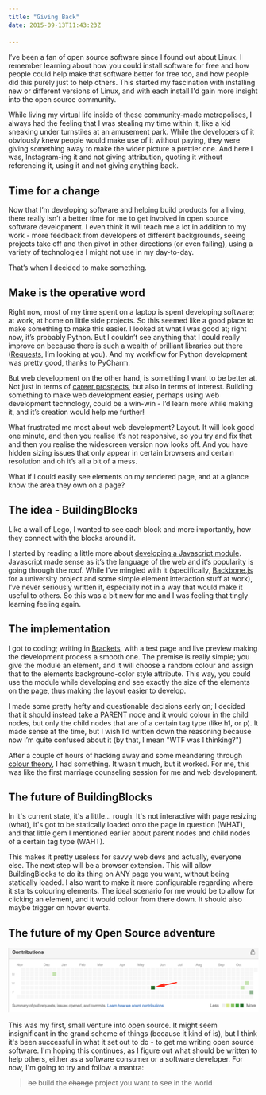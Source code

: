 ```yaml
---
title: "Giving Back"
date: 2015-09-13T11:43:23Z

---
```


I’ve been a fan of open source software since I found out about Linux. I remember learning about how you could install software for free and how people could help make that software better for free too, and how people did this purely just to help others. This started my fascination with installing new or different versions of Linux, and with each install I'd gain more insight into the open source community.

While living my virtual life inside of these community-made metropolises, I always had the feeling that I was stealing my time within it, like a kid sneaking under turnstiles at an amusement park. While the developers of it obviously knew people would make use of it without paying, they were giving something away to make the wider picture a prettier one. And here I was, Instagram-ing it and not giving attribution, quoting it without referencing it, using it and not giving anything back.

## Time for a change ##

Now that I’m developing software and helping build products for a living, there really isn’t a better time for me to get involved in open source software development. I even think it will teach me a lot in addition to my work - more feedback from developers of different backgrounds, seeing projects take off and then pivot in other directions (or even failing), using a variety of technologies I might not use in my day-to-day.

That’s when I decided to make something.

## Make is the operative word ##

Right now, most of my time spent on a laptop is spent developing software; at work, at home on little side projects. So this seemed like a good place to make something to make this easier. I looked at what I was good at; right now, it’s probably Python. But I couldn’t see anything that I could really improve on because there is such a wealth of brilliant libraries out there ([Requests](https://github.com/kennethreitz/requests), I’m looking at you). And my workflow for Python development was pretty good, thanks to PyCharm.

But web development on the other hand, is something I want to be better at. Not just in terms of [career prospects](http://mashable.com/2015/01/18/programming-languages-2015/#stlTE_c.aEkB), but also in terms of interest. Building something to make web development easier, perhaps using web development technology, could be a win-win - I’d learn more while making it, and it’s creation would help me further!

What frustrated me most about web development? Layout. It will look good one minute, and then you realise it’s not responsive, so you try and fix that and then you realise the widescreen version now looks off. And you have hidden sizing issues that only appear in certain browsers and certain resolution and oh it’s all a bit of a mess.

What if I could easily see elements on my rendered page, and at a glance know the area they own on a page?

## The idea - BuildingBlocks ##

Like a wall of Lego, I wanted to see each block and more importantly, how they connect with the blocks around it.

I started by reading a little more about [developing a Javascript module](http://blog.teamtreehouse.com/how-to-write-a-module-in-javascript-quick-tip). Javascript made sense as it’s the language of the web and it’s popularity is going through the roof. While I’ve mingled with it (specifically, [Backbone.js](http://backbonejs.org/) for a university project and some simple element interaction stuff at work), I’ve never seriously written it, especially not in a way that would make it useful to others. So this was a bit new for me and I was feeling that tingly learning feeling again.

## The implementation ##

I got to coding; writing in [Brackets](http://brackets.io/), with a test page and live preview making the development process a smooth one. The premise is really simple; you give the module an element, and it will choose a random colour and assign that to the elements background-color style attribute. This way, you could use the module while developing and see exactly the size of the elements on the page, thus making the layout easier to develop.

I made some pretty hefty and questionable decisions early on; I decided that it should instead take a PARENT node and it would colour in the child nodes, but only the child nodes that are of a certain tag type (like h1, or p). It made sense at the time, but I wish I’d written down the reasoning because now I’m quite confused about it (by that, I mean "WTF was I thinking?")

After a couple of hours of hacking away and some meandering through [colour theory](http://www.colormatters.com/color-and-design/basic-color-theory), I had something. It wasn't much, but it worked. For me, this was like the first marriage counseling session for me and web development.

## The future of BuildingBlocks ##

In it's current state, it's a little... rough. It's not interactive with page resizing (what), it's got to be statically loaded onto the page in question (WHAT), and that little gem I mentioned earlier about parent nodes and child nodes of a certain tag type (WAHT).

This makes it pretty useless for savvy web devs and actually, everyone else. The next step will be a browser extension. This will allow BuildingBlocks to do its thing on ANY page you want, without being statically loaded. I also want to make it more configurable regarding where it starts colouring elements. The ideal scenario for me would be to allow for clicking an element, and it would colour from there down. It should also maybe trigger on hover events.

## The future of my Open Source adventure ##

![the start of something?](/assets/images/giving-back/buildingblocks_contributions.png)

This was my first, small venture into open source. It might seem insignificant in the grand scheme of things (because it kind of is), but I think it's been successful in what it set out to do - to get me writing open source software. I'm hoping this continues, as I figure out what should be written to help others, either as a software consumer or a software developer. For now, I'm going to try and follow a mantra:

> ~~be~~ build the ~~change~~ project you want to see in the world



